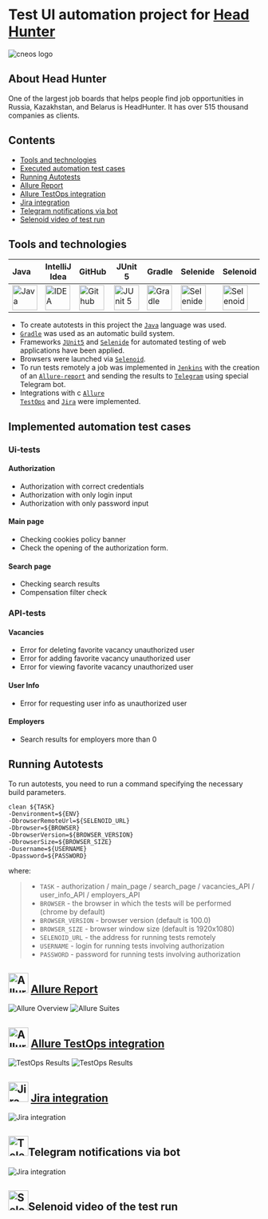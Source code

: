 # Test UI automation project for [Head Hunter](https://hh.ru/)
<img alt="cneos logo" src="https://upload.wikimedia.org/wikipedia/commons/thumb/7/79/HeadHunter_logo.png/240px-HeadHunter_logo.png" />

## About Head Hunter
One of the largest job boards that helps people find job opportunities in Russia, Kazakhstan, and Belarus is HeadHunter. It has over 515 thousand companies as clients.

## Contents
- <a href="#technologies">Tools and technologies</a>
- <a href="#testcases">Executed automation test cases</a>
- <a href="#running">Running Autotests</a>
- <a href="#report">Allure Report</a>
- <a href="#testops">Allure TestOps integration</a>
- <a href="#jira">Jira integration</a>
- <a href="#telegram">Telegram notifications via bot</a>
- <a href="#video">Selenoid video of test run</a>

<a id="technologies"></a>
## Tools and technologies
  Java                                                                                                    | IntelliJ  <br>  Idea                                                                                               | GitHub                                                                                                     | JUnit 5                                                                                                           | Gradle                                                                                                     | Selenide                                                                                                         | Selenoid                                                                                                                  | Allure <br> Report                                                                                                         |  Jenkins                                                                                                        |   Jira                                                                                                              | Telegram                                                                                                            |Allure <br> TestOps                                                                                                                |Rest <br> Assured                                                    
|:---------------------------------------------------------------------------------------------------------|--------------------------------------------------------------------------------------------------------------------|------------------------------------------------------------------------------------------------------------|-------------------------------------------------------------------------------------------------------------------|------------------------------------------------------------------------------------------------------------|------------------------------------------------------------------------------------------------------------------|---------------------------------------------------------------------------------------------------------------------------|----------------------------------------------------------------------------------------------------------------------------|-----------------------------------------------------------------------------------------------------------------|---------------------------------------------------------------------------------------------------------------------|---------------------------------------------------------------------------------------------------------------------|-----------------------------------------------------------------------------------------------------------------------------------|--------------------------------------------------------------------------------------------------------------------:|
| <a href="https://www.java.com/"><img src="images/logo/Java.svg" width="50" height="50"  alt="Java"/></a> | <a href="https://www.jetbrains.com/idea/"><img src="images/logo/Idea.svg" width="50" height="50"  alt="IDEA"/></a> | <a href="https://github.com/"><img src="images/logo/GitHub.svg" width="50" height="50"  alt="Github"/></a> | <a href="https://junit.org/junit5/"><img src="images/logo/Junit5.svg" width="50" height="50"  alt="JUnit 5"/></a> | <a href="https://gradle.org/"><img src="images/logo/Gradle.svg" width="50" height="50"  alt="Gradle"/></a> | <a href="https://selenide.org/"><img src="images/logo/Selenide.svg" width="50" height="50"  alt="Selenide"/></a> | <a href="https://aerokube.com/selenoid/"><img src="images/logo/Selenoid.svg" width="50" height="50"  alt="Selenoid"/></a> | <a href="https://github.com/allure-framework"><img src="images/logo/Allure.svg" width="50" height="50"  alt="Allure"/></a> |<a href="https://www.jenkins.io/"><img src="images/logo/Jenkins.svg" width="50" height="50"  alt="Jenkins"/></a> | <a href="https://www.atlassian.com/software/jira/"><img src="images/logo/Jira.svg" width="50" height="50" alt="Java" title="Java"/></a> | <a href="https://web.telegram.org/"><img src="images\logo\Telegram.svg" width="50" height="50" alt="Telegram"/></a> |<a href="https://qameta.io/"><img src="images\logo\Allure_TO.svg" width="50" height="50" alt="Allure_TO"/></a> |<a href="https://rest-assured.io/"><img src="images/logo/Ra.png" width="50" height="50"  alt="Rest-Assured"/></a>  
- To create autotests in this project the <code>[Java](https://www.java.com/)</code> language was used.
- <code>[Gradle](https://gradle.org/)</code> was used as an automatic build system.
- Frameworks <code>[JUnit5](https://junit.org/junit5/)</code> and <code>[Selenide](https://selenide.org/)</code> for automated testing of web applications have been applied.
- Browsers were launched via <code>[Selenoid](https://aerokube.com/selenoid/)</code>.
- To run tests remotely a job was implemented in <code>[Jenkins](https://jenkins.autotests.cloud/job/C24_approximax-unit27Diplom/)</code> with the creation of an <code>[Allure-report](https://jenkins.autotests.cloud/job/C24_approximax-unit27Diplom/11/allure/)</code> and sending the results to <code>[Telegram](https://web.telegram.org/)</code> using special Telegram bot.
- Integrations with с <code>[Allure TestOps](https://allure.autotests.cloud/project/4226/dashboards)</code> and <code>[Jira](https://jira.autotests.cloud/browse/HOMEWORK-1177)</code> were implemented.

<a id="testcases"></a>
## Implemented automation test cases
### Ui-tests
#### Authorization
- Authorization with correct credentials
- Authorization with only login input
- Authorization with only password input
#### Main page
- Checking cookies policy banner
- Check the opening of the authorization form.
#### Search page
- Checking search results
- Compensation filter check

### API-tests
#### Vacancies
- Error for deleting favorite vacancy unauthorized user
- Error for adding favorite vacancy unauthorized user
- Error for viewing favorite vacancy unauthorized user
#### User Info
- Error for requesting user info as unauthorized user
#### Employers
- Search results for employers more than 0

<a id="running"></a>
## Running Autotests
To run autotests, you need to run a command specifying the necessary build parameters.

```
clean ${TASK}
-Denvironment=${ENV}
-DbrowserRemoteUrl=${SELENOID_URL}
-Dbrowser=${BROWSER}
-DbrowserVersion=${BROWSER_VERSION}
-DbrowserSize=${BROWSER_SIZE}
-Dusername=${USERNAME}
-Dpassword=${PASSWORD}
```
where:
>- <code>TASK</code> - authorization / main_page / search_page / vacancies_API / user_info_API / employers_API
>- <code>BROWSER</code> - the browser in which the tests will be performed (chrome by default)
>- <code>BROWSER_VERSION</code> - browser version (default is 100.0)
>- <code>BROWSER_SIZE</code> - browser window size (default is 1920x1080)
>- <code>SELENOID_URL</code> - the address for running tests remotely
>- <code>USERNAME</code> - login for running tests involving authorization
>- <code>PASSWORD</code> - password for running tests involving authorization

<a id="report"></a>
## <img alt="Allure Reports" src="images/logo/Allure.svg" width="40" height="40"/> [Allure Report](https://jenkins.autotests.cloud/job/C24_approximax-unit27Diplom/allure/)
<img title="Allure Overview" src="images/attachment/allureOverview.png"> 
<img title="Allure Suites" src="images/attachment/allureSuites.png"> 

<a id="testops"></a>
## <img alt="Allure TestOps" src="images/logo/Allure_TO.svg" width="40" height="40"/> [Allure TestOps integration](https://allure.autotests.cloud/project/4226/dashboards)
<img title="TestOps Results" src="images/attachment/testsOpsResults.png">
<img title="TestOps Results" src="images/attachment/testOpsCases.png">

<a id="jira"></a>
## <img alt="Jira" src="images/logo/Jira.svg" width="40" height="40"/> [Jira integration](https://jira.autotests.cloud/browse/HOMEWORK-1177)
<img title="Jira integration" src="images/attachment/jira.png"> 

<a id="telegram"></a>
## <img alt="Telegram" src="images/logo/Telegram.svg" width="40" height="40"/>Telegram notifications via bot
<img title="Jira integration" src="images/attachment/telegram.png"> 

<a id="video"></a>
## <img alt="Selenoid" src="images/logo/Selenoid.svg" width="40" height="40"/>Selenoid video of the test run
